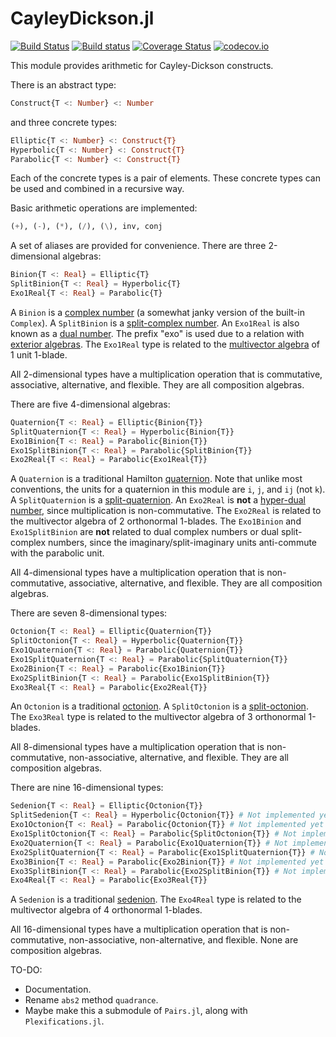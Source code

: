 # CayleyDickson.jl

[![Build Status](https://travis-ci.org/meirizarrygelpi/CayleyDickson.jl.svg?branch=master)](https://travis-ci.org/meirizarrygelpi/CayleyDickson.jl) [![Build status](https://ci.appveyor.com/api/projects/status/96ns6rckr5oi0o8k?svg=true)](https://ci.appveyor.com/project/meirizarrygelpi/cayleydickson-jl) [![Coverage Status](https://coveralls.io/repos/github/meirizarrygelpi/CayleyDickson.jl/badge.svg?branch=master)](https://coveralls.io/github/meirizarrygelpi/CayleyDickson.jl?branch=master) [![codecov.io](http://codecov.io/github/meirizarrygelpi/CayleyDickson.jl/coverage.svg?branch=master)](http://codecov.io/github/meirizarrygelpi/CayleyDickson.jl?branch=master)

This module provides arithmetic for Cayley-Dickson constructs.

There is an abstract type:
```julia
Construct{T <: Number} <: Number
```
and three concrete types:
```julia
Elliptic{T <: Number} <: Construct{T}
Hyperbolic{T <: Number} <: Construct{T}
Parabolic{T <: Number} <: Construct{T}
```
Each of the concrete types is a pair of elements. These concrete types can be used and combined in a recursive way.

Basic arithmetic operations are implemented:
```julia
(+), (-), (*), (/), (\), inv, conj
```
A set of aliases are provided for convenience. There are three 2-dimensional algebras:
```julia
Binion{T <: Real} = Elliptic{T}
SplitBinion{T <: Real} = Hyperbolic{T}
Exo1Real{T <: Real} = Parabolic{T}
```
A `Binion` is a [complex number](https://en.wikipedia.org/wiki/Complex_number) (a somewhat janky version of the built-in `Complex`). A `SplitBinion` is a [split-complex number](https://en.wikipedia.org/wiki/Split-complex_number). An `Exo1Real` is also known as a [dual number](https://en.wikipedia.org/wiki/Dual_number). The prefix "exo" is used due to a relation with [exterior algebras](https://en.wikipedia.org/wiki/Exterior_algebra). The `Exo1Real` type is related to the [multivector algebra](https://en.wikipedia.org/wiki/Multivector) of 1 unit 1-blade.

All 2-dimensional types have a multiplication operation that is commutative, associative, alternative, and flexible. They are all composition algebras.

There are five 4-dimensional algebras:
```julia
Quaternion{T <: Real} = Elliptic{Binion{T}}
SplitQuaternion{T <: Real} = Hyperbolic{Binion{T}}
Exo1Binion{T <: Real} = Parabolic{Binion{T}}
Exo1SplitBinion{T <: Real} = Parabolic{SplitBinion{T}}
Exo2Real{T <: Real} = Parabolic{Exo1Real{T}}
```
A `Quaternion` is a traditional Hamilton [quaternion](https://en.wikipedia.org/wiki/Quaternion). Note that unlike most conventions, the units for a quaternion in this module are `i`, `j`, and `ij` (not `k`). A `SplitQuaternion` is a [split-quaternion](https://en.wikipedia.org/wiki/Split-quaternion). An `Exo2Real` is **not** a [hyper-dual number](http://adl.stanford.edu/hyperdual/), since multiplication is non-commutative. The `Exo2Real` is related to the multivector algebra of 2 orthonormal 1-blades. The `Exo1Binion` and `Exo1SplitBinion` are **not** related to dual complex numbers or dual split-complex numbers, since the imaginary/split-imaginary units anti-commute with the parabolic unit.

All 4-dimensional types have a multiplication operation that is non-commutative, associative, alternative, and flexible. They are all composition algebras.

There are seven 8-dimensional types:
```julia
Octonion{T <: Real} = Elliptic{Quaternion{T}}
SplitOctonion{T <: Real} = Hyperbolic{Quaternion{T}}
Exo1Quaternion{T <: Real} = Parabolic{Quaternion{T}}
Exo1SplitQuaternion{T <: Real} = Parabolic{SplitQuaternion{T}}
Exo2Binion{T <: Real} = Parabolic{Exo1Binion{T}}
Exo2SplitBinion{T <: Real} = Parabolic{Exo1SplitBinion{T}}
Exo3Real{T <: Real} = Parabolic{Exo2Real{T}}
```
An `Octonion` is a traditional [octonion](https://en.wikipedia.org/wiki/Octonion). A `SplitOctonion` is a [split-octonion](https://en.wikipedia.org/wiki/Split-octonion). The `Exo3Real` type is related to the multivector algebra of 3 orthonormal 1-blades.

All 8-dimensional types have a multiplication operation that is non-commutative, non-associative, alternative, and flexible. They are all composition algebras.

There are nine 16-dimensional types:
```julia
Sedenion{T <: Real} = Elliptic{Octonion{T}}
SplitSedenion{T <: Real} = Hyperbolic{Octonion{T}} # Not implemented yet
Exo1Octonion{T <: Real} = Parabolic{Octonion{T}} # Not implemented yet
Exo1SplitOctonion{T <: Real} = Parabolic{SplitOctonion{T}} # Not implemented yet
Exo2Quaternion{T <: Real} = Parabolic{Exo1Quaternion{T}} # Not implemented yet
Exo2SplitQuaternion{T <: Real} = Parabolic{Exo1SplitQuaternion{T}} # Not implemented yet
Exo3Binion{T <: Real} = Parabolic{Exo2Binion{T}} # Not implemented yet
Exo3SplitBinion{T <: Real} = Parabolic{Exo2SplitBinion{T}} # Not implemented yet
Exo4Real{T <: Real} = Parabolic{Exo3Real{T}}
```
A `Sedenion` is a traditional [sedenion](https://en.wikipedia.org/wiki/Sedenion). The `Exo4Real` type is related to the multivector algebra of 4 orthonormal 1-blades.

All 16-dimensional types have a multiplication operation that is non-commutative, non-associative, non-alternative, and flexible. None are composition algebras.

TO-DO:

* Documentation.
* Rename `abs2` method `quadrance`.
* Maybe make this a submodule of `Pairs.jl`, along with `Plexifications.jl`.